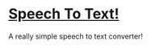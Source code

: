 <h1><a href="https://alirezamohammadi-git.github.io/SpeechRecognition/">Speech To Text!</a></h1>
<p>A really simple speech to text converter!</p>
